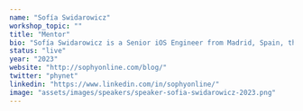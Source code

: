 ```yaml
---
name: "Sofía Swidarowicz"
workshop_topic: ""
title: "Mentor"
bio: "Sofía Swidarowicz is a Senior iOS Engineer from Madrid, Spain, that has worked in different products and functionalities, from banking (BBVA) to holiday accommodations (Idealista/Rentalia), in an Online Travel Agency (eDreams), in an online learning platform for creatives (Domestika) and recently in a company which designs, manufactures, and distributes electric vehicle charging technologies (Wallbox). She loves spreading information about iOS programming and mobile technology, and enjoys playing inline hockey, learning to surf, and meeting people from all parts of the world."
status: "live"
year: "2023"
website: "http://sophyonline.com/blog/"
twitter: "phynet"
linkedin: "https://www.linkedin.com/in/sophyonline/"
image: "assets/images/speakers/speaker-sofia-swidarowicz-2023.png"
---
```

